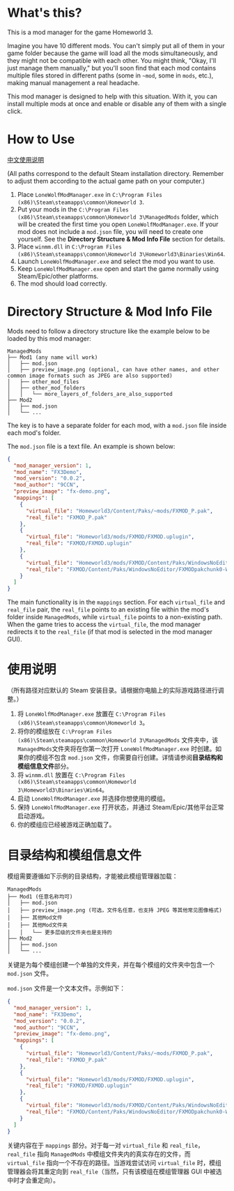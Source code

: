 # What's this?
This is a mod manager for the game Homeworld 3.

Imagine you have 10 different mods. You can't simply put all of them in your game folder because the game will load all the mods simultaneously, and they might not be compatible with each other. You might think, "Okay, I'll just manage them manually," but you'll soon find that each mod contains multiple files stored in different paths (some in `~mod`, some in `mods`, etc.), making manual management a real headache.

This mod manager is designed to help with this situation. With it, you can install multiple mods at once and enable or disable any of them with a single click.

# How to Use

[中文使用说明](#使用说明)

(All paths correspond to the default Steam installation directory. Remember to adjust them according to the actual game path on your computer.)

1. Place `LoneWolfModManager.exe` in `C:\Program Files (x86)\Steam\steamapps\common\Homeworld 3`.
2. Put your mods in the `C:\Program Files (x86)\Steam\steamapps\common\Homeworld 3\ManagedMods` folder, which will be created the first time you open `LoneWolfModManager.exe`. If your mod does not include a `mod.json` file, you will need to create one yourself. See the **Directory Structure & Mod Info File** section for details.
3. Place `winmm.dll` in `C:\Program Files (x86)\Steam\steamapps\common\Homeworld 3\Homeworld3\Binaries\Win64`.
4. Launch `LoneWolfModManager.exe` and select the mod you want to use.
5. Keep `LoneWolfModManager.exe` open and start the game normally using Steam/Epic/other platforms.
6. The mod should load correctly.

# Directory Structure & Mod Info File

Mods need to follow a directory structure like the example below to be loaded by this mod manager:

```
ManagedMods
├── Mod1 (any name will work)
│   ├── mod.json
│   ├── preview_image.png (optional, can have other names, and other common image formats such as JPEG are also supported)
│   ├── other_mod_files
│   ├── other_mod_folders
│   │   └── more_layers_of_folders_are_also_supported
├── Mod2
│   ├── mod.json
│   └── ...
```

The key is to have a separate folder for each mod, with a `mod.json` file inside each mod's folder.

The `mod.json` file is a text file. An example is shown below:

```json
{
  "mod_manager_version": 1,
  "mod_name": "FX3Demo",
  "mod_version": "0.0.2",
  "mod_author": "9CCN",
  "preview_image": "fx-demo.png",
  "mappings": [
    {
      "virtual_file": "Homeworld3/Content/Paks/~mods/FXMOD_P.pak",
      "real_file": "FXMOD_P.pak"
    },
    {
      "virtual_file": "Homeworld3/mods/FXMOD/FXMOD.uplugin",
      "real_file": "FXMOD/FXMOD.uplugin"
    },
    {
      "virtual_file": "Homeworld3/mods/FXMOD/Content/Paks/WindowsNoEditor/FXMODpakchunk0-WindowsNoEditor.pak",
      "real_file": "FXMOD/Content/Paks/WindowsNoEditor/FXMODpakchunk0-WindowsNoEditor.pak"
    }
  ]
}
```

The main functionality is in the `mappings` section. For each `virtual_file` and `real_file` pair, the `real_file` points to an existing file within the mod's folder inside `ManagedMods`, while `virtual_file` points to a non-existing path. When the game tries to access the `virtual_file`, the mod manager redirects it to the `real_file` (if that mod is selected in the mod manager GUI).



# 使用说明

（所有路径对应默认的 Steam 安装目录。请根据你电脑上的实际游戏路径进行调整。）

1. 将 `LoneWolfModManager.exe` 放置在 `C:\Program Files (x86)\Steam\steamapps\common\Homeworld 3`。
2. 将你的模组放在 `C:\Program Files (x86)\Steam\steamapps\common\Homeworld 3\ManagedMods` 文件夹中，该`ManagedMods`文件夹将在你第一次打开 `LoneWolfModManager.exe` 时创建。如果你的模组不包含 `mod.json` 文件，你需要自行创建。详情请参阅**目录结构和模组信息文件**部分。
3. 将 `winmm.dll` 放置在 `C:\Program Files (x86)\Steam\steamapps\common\Homeworld 3\Homeworld3\Binaries\Win64`。
4. 启动 `LoneWolfModManager.exe` 并选择你想使用的模组。
5. 保持 `LoneWolfModManager.exe` 打开状态，并通过 Steam/Epic/其他平台正常启动游戏。
6. 你的模组应已经被游戏正确加载了。

# 目录结构和模组信息文件

模组需要遵循如下示例的目录结构，才能被此模组管理器加载：

```
ManagedMods
├── Mod1 (任意名称均可)
│   ├── mod.json
│   ├── preview_image.png (可选，文件名任意，也支持 JPEG 等其他常见图像格式)
│   ├── 其他Mod文件
│   ├── 其他Mod文件夹
│   │   └── 更多层级的文件夹也是支持的
├── Mod2
│   ├── mod.json
│   └── ...
```

关键是为每个模组创建一个单独的文件夹，并在每个模组的文件夹中包含一个 `mod.json` 文件。

`mod.json` 文件是一个文本文件。示例如下：

```json
{
  "mod_manager_version": 1,
  "mod_name": "FX3Demo",
  "mod_version": "0.0.2",
  "mod_author": "9CCN",
  "preview_image": "fx-demo.png",
  "mappings": [
    {
      "virtual_file": "Homeworld3/Content/Paks/~mods/FXMOD_P.pak",
      "real_file": "FXMOD_P.pak"
    },
    {
      "virtual_file": "Homeworld3/mods/FXMOD/FXMOD.uplugin",
      "real_file": "FXMOD/FXMOD.uplugin"
    },
    {
      "virtual_file": "Homeworld3/mods/FXMOD/Content/Paks/WindowsNoEditor/FXMODpakchunk0-WindowsNoEditor.pak",
      "real_file": "FXMOD/Content/Paks/WindowsNoEditor/FXMODpakchunk0-WindowsNoEditor.pak"
    }
  ]
}
```

关键内容在于 `mappings` 部分。对于每一对 `virtual_file` 和 `real_file`，`real_file` 指向 `ManagedMods` 中模组文件夹内的真实存在的文件，而 `virtual_file` 指向一个不存在的路径。当游戏尝试访问 `virtual_file` 时，模组管理器会将其重定向到 `real_file`（当然，只有该模组在模组管理器 GUI 中被选中时才会重定向）。
